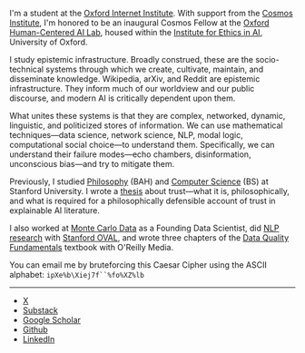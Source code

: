 I'm a student at the [Oxford Internet Institute](https://www.oii.ox.ac.uk). With support from the [Cosmos Institute](https://cosmos-institute.org), I'm honored to be an inaugural Cosmos Fellow at the [Oxford Human-Centered AI Lab](https://www.oxford-aiethics.ox.ac.uk/news/launch-new-human-centered-ai-lab), housed within the [Institute for Ethics in AI](https://www.oxford-aiethics.ox.ac.uk), University of Oxford.

I study epistemic infrastructure. Broadly construed, these are the socio-technical systems through which we create, cultivate, maintain, and disseminate knowledge. Wikipedia, arXiv, and Reddit are epistemic infrastructure. They inform much of our worldview and our public discourse, and modern AI is critically dependent upon them.

What unites these systems is that they are complex, networked, dynamic, linguistic, and politicized stores of information. We can use mathematical techniques—data science, network science, NLP, modal logic, computational social choice—to understand them. Specifically, we can understand their failure modes—echo chambers, disinformation, unconscious bias—and try to mitigate them.

Previously, I studied [Philosophy](https://philosophy.stanford.edu) (BAH) and [Computer Science](https://www.cs.stanford.edu) (BS) at Stanford University. I wrote a [thesis](https://arxiv.org/abs/2303.08900) about trust—what it is, philosophically, and what is required for a philosophically defensible account of trust in explainable AI literature.

I also worked at [Monte Carlo Data](https://www.montecarlodata.com) as a Founding Data Scientist, did [NLP research](https://aclanthology.org/2022.findings-acl.317/) with [Stanford OVAL](https://oval.cs.stanford.edu), and wrote three chapters of the [Data Quality Fundamentals](https://www.oreilly.com/library/view/data-quality-fundamentals/9781098112035/) textbook with O'Reilly Media.

You can email me by bruteforcing this Caesar Cipher using the ASCII alphabet: ```ipXe%b\Xiej7f``%fo%XZ%lb```

___

- [X](https://www.x.com/RyanOthKearns)
- [Substack](https://ryanothnielkearns.substack.com)
- [Google Scholar](https://scholar.google.com/citations?user=O3dq-xkAAAAJ)
- [Github](https://github.com/RyanOthnielKearns)
- [LinkedIn](https://www.linkedin.com/in/ryanothnielkearns/)
